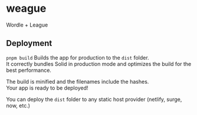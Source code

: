 # weague

Wordle + League

## Deployment

`pnpm build` Builds the app for production to the `dist` folder.  
It correctly bundles Solid in production mode and optimizes the build for the best performance.

The build is minified and the filenames include the hashes.  
Your app is ready to be deployed!

You can deploy the `dist` folder to any static host provider (netlify, surge, now, etc.)

